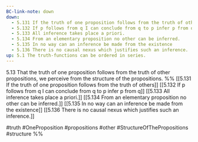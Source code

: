 ```yaml
---
BC-link-note: down
down:
  - 5.131 If the truth of one proposition follows from the truth of others
  - 5.132 If p follows from q I can conclude from q to p infer p from q
  - 5.133 All inference takes place a priori.
  - 5.134 From an elementary proposition no other can be inferred.
  - 5.135 In no way can an inference be made from the existence
  - 5.136 There is no causal nexus which justifies such an inference.
up: 5.1 The truth-functions can be ordered in series.
---
```

5.13 That the truth of one proposition follows from the truth of other propositions, we perceive from the structure of the propositions.
%%
[[5.131 If the truth of one proposition follows from the truth of others]]
[[5.132 If p follows from q I can conclude from q to p infer p from q]]
[[5.133 All inference takes place a priori.]]
[[5.134 From an elementary proposition no other can be inferred.]]
[[5.135 In no way can an inference be made from the existence]]
[[5.136 There is no causal nexus which justifies such an inference.]]

#truth #OneProposition #propositions #other #StructureOfThePropositions #structure %%